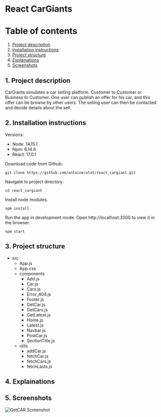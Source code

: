 ﻿# React CarGiants

# Table of contents

1. [Project description](#description)
2. [Installation instructions](#installation)
3. [Project structure](#structure)
4. [Explainations](#explainations)
5. [Screenshots](#screenshots)

## 1. Project description<a name="description"></a>

CarGiants simulates a car selling platform. Customer to Customer or Business to Customer. One user can publish an offer for his car, and this offer can be browse by other users. The selling user can then be contacted and decide details about the sell.

## 2. Installation instructions<a name="installation"></a>

Versions:

-   Node: 14.15.1
-   Npm: 6.14.8
-   React: 17.0.1

Download code from Github:

```shell
git clone https://github.com/antoineratat/react_cargiant.git
```

Navigate to project directory.

```shell
cd react_cargiant
```

Install node modules.

```shell
npm install
```

Run the app in development mode. Open http://localhost:3000 to view it in the browser.

```shell
npm start
```

## 3. Project structure<a name="structure"></a>

-   src
    -   App.js
    -   App.css
    -   components
        -   Add.js
        -   Car.js
        -   Cars.js
        -   Error_404.js
        -   Footer.js
        -   GetCar.js
        -   GetCars.js
        -   GetLatest.js
        -   Home.js
        -   Latest.js
        -   Navbar.js
        -   PostCar.js
        -   SectionTitle.js
    -   utils
        -   addCar.js
        -   fetchCar.js
        -   fetchCars.js
        -   fetchLasts.js

## 4. Explainations<a name="explainations"></a>

## 5. Screenshots<a name="screenshots"></a>

![GetCAR Screenshot](https://github.com/antoineratat/github_docs/blob/main/react_cargiant/1.PNG?raw=true)

